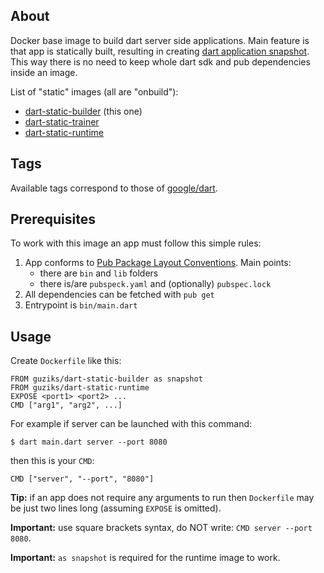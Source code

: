 ## About

Docker base image to build dart server side applications. Main feature is that app is statically built, resulting in creating [dart application snapshot](https://github.com/dart-lang/sdk/wiki/Snapshots). This way there is no need to keep whole dart sdk and pub dependencies inside an image.

List of "static" images (all are "onbuild"):

* [dart-static-builder](https://hub.docker.com/r/guziks/dart-static-builder) (this one)
* [dart-static-trainer](https://hub.docker.com/r/guziks/dart-static-trainer)
* [dart-static-runtime](https://hub.docker.com/r/guziks/dart-static-runtime)

## Tags

Available tags correspond to those of [google/dart](https://hub.docker.com/r/google/dart/tags).

## Prerequisites

To work with this image an app must follow this simple rules:

1. App conforms to [Pub Package Layout Conventions](https://www.dartlang.org/tools/pub/package-layout). Main points:
    * there are `bin` and `lib` folders
    * there is/are `pubspeck.yaml` and (optionally) `pubspec.lock`
2. All dependencies can be fetched with `pub get`
3. Entrypoint is `bin/main.dart`

## Usage

Create `Dockerfile` like this:

```
FROM guziks/dart-static-builder as snapshot
FROM guziks/dart-static-runtime
EXPOSE <port1> <port2> ...
CMD ["arg1", "arg2", ...]
```

For example if server can be launched with this command:

```
$ dart main.dart server --port 8080
``` 

then this is your `CMD`:

```
CMD ["server", "--port", "8080"]
```

**Tip:** if an app does not require any arguments to run then `Dockerfile` may be just two lines long (assuming `EXPOSE` is omitted).

**Important:** use square brackets syntax, do NOT write: `CMD server --port 8080`.

**Important:** `as snapshot` is required for the runtime image to work.
